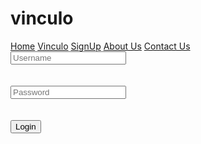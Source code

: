 # vinculo
<!DOCTYPE html>
<html>
<link rel="stylesheet" href="/w3css/3/w3.css">
<body>
<!-- Navigation -->
<nav class="w3-bar w3-pink">
<a href="#home" class="w3-button w3-baritem">Home</a>
<a href="#vinculo" class="w3-button w3-bar-item">Vinculo</a>
  <a href="#signup" class="w3-button w3-bar-item">SignUp</a>
  <a href="#tour" class="w3-button w3-bar-item">About Us</a>
  <a href="#contact" class="w3-button w3-bar-item">Contact Us</a>
</nav>
<form class="login">
  <input type="text" placeholder="Username"> </br>
  <br></br>
  <input type="password" placeholder="Password"></br>
  <br></br>
  <button>Login</button>
</form>

</body>
</html>

